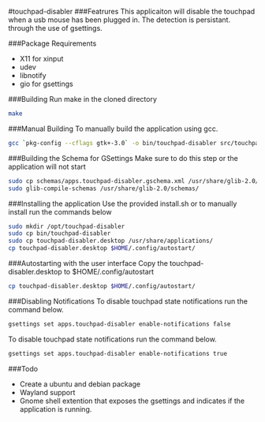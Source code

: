 #touchpad-disabler
###Featrures
This applicaiton will disable the touchpad when a usb mouse has been plugged in. The detection is persistant. through the use of gsettings.

###Package Requirements
* X11 for xinput
* udev
* libnotify
* gio for gsettings

###Building
Run make in the cloned directory
````bash
make

````

###Manual Building
To manually build the application using gcc.
````bash
gcc `pkg-config --cflags gtk+-3.0` -o bin/touchpad-disabler src/touchpad-disabler.c src/touchpad.c `pkg-config --libs gtk+-3.0 libnotify` -ludev

````

###Building the Schema for GSettings
Make sure to do this step or the application will not start
````bash
sudo cp schemas/apps.touchpad-disabler.gschema.xml /usr/share/glib-2.0/schemas/
sudo glib-compile-schemas /usr/share/glib-2.0/schemas/

````

###Installing the application
Use the provided install.sh or to manually install run the commands below
````bash
sudo mkdir /opt/touchpad-disabler
sudo cp bin/touchpad-disabler
sudo cp touchpad-disabler.desktop /usr/share/applications/
cp touchpad-disabler.desktop $HOME/.config/autostart/

````

###Autostarting with the user interface
Copy the touchpad-disabler.desktop to $HOME/.config/autostart
````bash
cp touchpad-disabler.desktop $HOME/.config/autostart/

````

###Disabling Notifications
To disable touchpad state notifications run the command below.
````bash
gsettings set apps.touchpad-disabler enable-notifications false

````

To disable touchpad state notifications run the command below.
````bash
gsettings set apps.touchpad-disabler enable-notifications true

````

###Todo
* Create a ubuntu and debian package
* Wayland support
* Gnome shell extention that exposes the gsettings and indicates if the
  application is running.
